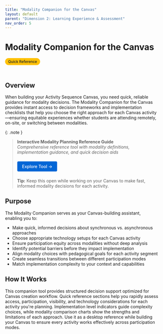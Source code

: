 ```yaml
---
title: "Modality Companion for the Canvas"
layout: default
parent: "Dimension 2: Learning Experience & Assessment"
nav_order: 5
---
```


# Modality Companion for the Canvas

<span style="background: #ffc107; color: #1a202c; padding: 4px 10px; border-radius: 16px; font-size: 12px; font-weight: 500; white-space: nowrap; display: inline-block; margin-bottom: 24px;">Quick Reference</span>

## Overview
When building your Activity Sequence Canvas, you need quick, reliable guidance for modality decisions. The Modality Companion for the Canvas provides instant access to decision frameworks and implementation checklists that help you choose the right approach for each Canvas activity—ensuring equitable experiences whether students are attending remotely, on-site, or switching between modalities.

{: .note }
> **Interactive Modality Planning Reference Guide**  
> *Comprehensive reference tool with modality definitions, implementation guidance, and quick decision aids*
>
> <a href="{{ '/assets/tools/hybrid-learning-modality-planning-reference-guide-visual.html' | relative_url }}" style="display: inline-block; background: #0366d6; color: white; padding: 8px 16px; text-decoration: none; border-radius: 4px; font-weight: 500; margin: 8px 0; font-size: 14px;">
> Explore Tool →
> </a>
>
> **Tip:** Keep this open while working on your Canvas to make fast, informed modality decisions for each activity.

## Purpose
The Modality Companion serves as your Canvas-building assistant, enabling you to:

- Make quick, informed decisions about synchronous vs. asynchronous approaches
- Choose appropriate technology setups for each Canvas activity
- Ensure participation equity across modalities without deep analysis
- Identify potential barriers before they impact implementation  
- Align modality choices with pedagogical goals for each activity segment
- Create seamless transitions between different participation modes
- Match implementation complexity to your context and capabilities

## How It Works
This companion tool provides structured decision support optimized for Canvas creation workflow. Quick reference sections help you rapidly assess access, participation, visibility, and technology considerations for each activity you're planning. Implementation level indicators guide complexity choices, while modality comparison charts show the strengths and limitations of each approach. Use it as a desktop reference while building your Canvas to ensure every activity works effectively across participation modes. 